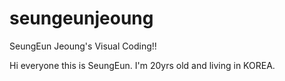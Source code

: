 # seungeunjeoung
SeungEun Jeoung's Visual Coding!!

Hi everyone this is SeungEun. I'm 20yrs old and living in KOREA.
